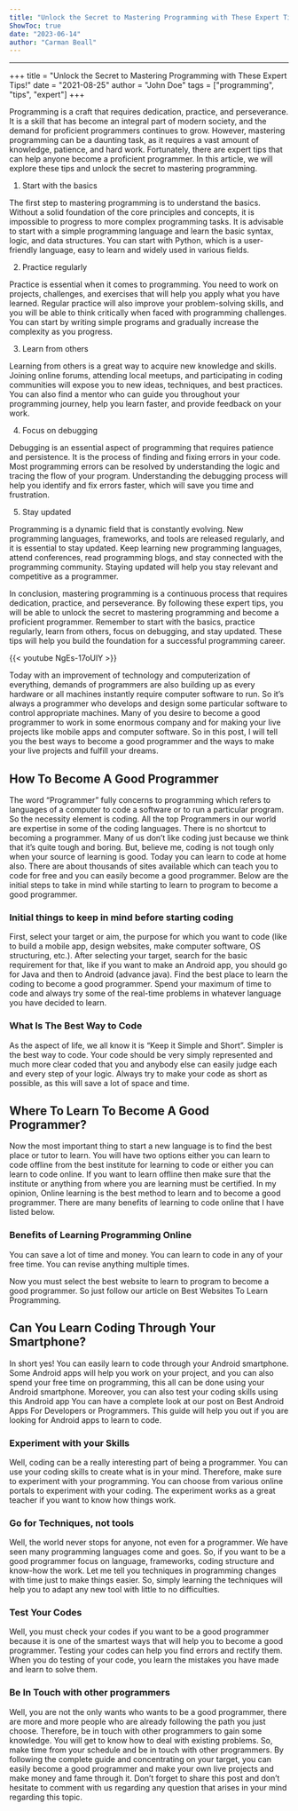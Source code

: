 ```yaml
---
title: "Unlock the Secret to Mastering Programming with These Expert Tips!"
ShowToc: true 
date: "2023-06-14"
author: "Carman Beall"
---
```

*****
+++
title = "Unlock the Secret to Mastering Programming with These Expert Tips!"
date = "2021-08-25"
author = "John Doe"
tags = ["programming", "tips", "expert"]
+++

Programming is a craft that requires dedication, practice, and perseverance. It is a skill that has become an integral part of modern society, and the demand for proficient programmers continues to grow. However, mastering programming can be a daunting task, as it requires a vast amount of knowledge, patience, and hard work. Fortunately, there are expert tips that can help anyone become a proficient programmer. In this article, we will explore these tips and unlock the secret to mastering programming.

1. Start with the basics

The first step to mastering programming is to understand the basics. Without a solid foundation of the core principles and concepts, it is impossible to progress to more complex programming tasks. It is advisable to start with a simple programming language and learn the basic syntax, logic, and data structures. You can start with Python, which is a user-friendly language, easy to learn and widely used in various fields.

2. Practice regularly

Practice is essential when it comes to programming. You need to work on projects, challenges, and exercises that will help you apply what you have learned. Regular practice will also improve your problem-solving skills, and you will be able to think critically when faced with programming challenges. You can start by writing simple programs and gradually increase the complexity as you progress.

3. Learn from others

Learning from others is a great way to acquire new knowledge and skills. Joining online forums, attending local meetups, and participating in coding communities will expose you to new ideas, techniques, and best practices. You can also find a mentor who can guide you throughout your programming journey, help you learn faster, and provide feedback on your work.

4. Focus on debugging

Debugging is an essential aspect of programming that requires patience and persistence. It is the process of finding and fixing errors in your code. Most programming errors can be resolved by understanding the logic and tracing the flow of your program. Understanding the debugging process will help you identify and fix errors faster, which will save you time and frustration.

5. Stay updated

Programming is a dynamic field that is constantly evolving. New programming languages, frameworks, and tools are released regularly, and it is essential to stay updated. Keep learning new programming languages, attend conferences, read programming blogs, and stay connected with the programming community. Staying updated will help you stay relevant and competitive as a programmer.

In conclusion, mastering programming is a continuous process that requires dedication, practice, and perseverance. By following these expert tips, you will be able to unlock the secret to mastering programming and become a proficient programmer. Remember to start with the basics, practice regularly, learn from others, focus on debugging, and stay updated. These tips will help you build the foundation for a successful programming career.

{{< youtube NgEs-17oUlY >}} 



Today with an improvement of technology and computerization of everything, demands of programmers are also building up as every hardware or all machines instantly require computer software to run. So it’s always a programmer who develops and design some particular software to control appropriate machines.
Many of you desire to become a good programmer to work in some enormous company and for making your live projects like mobile apps and computer software. So in this post, I will tell you the best ways to become a good programmer and the ways to make your live projects and fulfill your dreams.

 
## How To Become A Good Programmer


The word “Programmer” fully concerns to programming which refers to languages of a computer to code a software or to run a particular program. So the necessity element is coding. All the top Programmers in our world are expertise in some of the coding languages. There is no shortcut to becoming a programmer. Many of us don’t like coding just because we think that it’s quite tough and boring. But, believe me, coding is not tough only when your source of learning is good.
Today you can learn to code at home also. There are about thousands of sites available which can teach you to code for free and you can easily become a good programmer. Below are the initial steps to take in mind while starting to learn to program to become a good programmer.

 
### Initial things to keep in mind before starting coding
 

First, select your target or aim, the purpose for which you want to code (like to build a mobile app, design websites, make computer software, OS structuring, etc.).
After selecting your target, search for the basic requirement for that, like if you want to make an Android app, you should go for Java and then to Android (advance java).
Find the best place to learn the coding to become a good programmer.
Spend your maximum of time to code and always try some of the real-time problems in whatever language you have decided to learn.

 
### What Is The Best Way to Code


As the aspect of life, we all know it is “Keep it Simple and Short”. Simpler is the best way to code. Your code should be very simply represented and much more clear coded that you and anybody else can easily judge each and every step of your logic. Always try to make your code as short as possible, as this will save a lot of space and time.

 
## Where To Learn To Become A Good Programmer?


Now the most important thing to start a new language is to find the best place or tutor to learn. You will have two options either you can learn to code offline from the best institute for learning to code or either you can learn to code online. If you want to learn offline then make sure that the institute or anything from where you are learning must be certified.
In my opinion, Online learning is the best method to learn and to become a good programmer. There are many benefits of learning to code online that I have listed below.

 
### Benefits of Learning Programming Online
 

You can save a lot of time and money.
You can learn to code in any of your free time.
You can revise anything multiple times.



Now you must select the best website to learn to program to become a good programmer. So just follow our article on Best Websites To Learn Programming.

 
## Can You Learn Coding Through Your Smartphone?


In short yes! You can easily learn to code through your Android smartphone. Some Android apps will help you work on your project, and you can also spend your free time on programming, this all can be done using your Android smartphone. Moreover, you can also test your coding skills using this Android app
You can have a complete look at our post on Best Android Apps For Developers or Programmers. This guide will help you out if you are looking for Android apps to learn to code.

 
### Experiment with your Skills


Well, coding can be a really interesting part of being a programmer. You can use your coding skills to create what is in your mind. Therefore, make sure to experiment with your programming. You can choose from various online portals to experiment with your coding. The experiment works as a great teacher if you want to know how things work.

 
### Go for Techniques, not tools


Well, the world never stops for anyone, not even for a programmer. We have seen many programming languages come and goes. So, if you want to be a good programmer focus on language, frameworks, coding structure and know-how the work. Let me tell you techniques in programming changes with time just to make things easier. So, simply learning the techniques will help you to adapt any new tool with little to no difficulties.

 
### Test Your Codes


Well, you must check your codes if you want to be a good programmer because it is one of the smartest ways that will help you to become a good programmer. Testing your codes can help you find errors and rectify them. When you do testing of your code, you learn the mistakes you have made and learn to solve them.

 
### Be In Touch with other programmers


Well, you are not the only wants who wants to be a good programmer, there are more and more people who are already following the path you just choose. Therefore, be in touch with other programmers to gain some knowledge. You will get to know how to deal with existing problems. So, make time from your schedule and be in touch with other programmers.
By following the complete guide and concentrating on your target, you can easily become a good programmer and make your own live projects and make money and fame through it. Don’t forget to share this post and don’t hesitate to comment with us regarding any question that arises in your mind regarding this topic.





